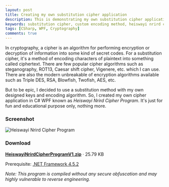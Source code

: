 ```yaml
---
layout: post
title: Creating my own substitution cipher application
description: This is demonstrating my own substitution cipher application built in C# WPF using my own encoding method to encode the plaintext message into the encrypted strings.
keywords: substitution cipher, custom encoding method, heiswayi nrird cipher program, c# wpf, encryption and decryption
tags: [CSharp, WPF, Cryptography]
comments: true
---
```


In cryptography, a cipher is an algorithm for performing encryption or decryption of information into some kind of secret codes. For a substitution cipher, it's a method of encoding characters of plaintext into something called ciphertext. There are few popular cipher algorithms such as steganography, ROT13, Caesar shift cipher, Vigenere, etc. which I can use.
There are also the modern unbreakable of encryption algorithms available such as Triple DES, RSA, Blowfish, Twofish, AES, etc.

But to be epic, I decided to use a substitution method with my own designed keys and encoding algorithm. So, I created my own cipher application in C# WPF known as _Heiswayi Nrird Cipher Program_. It's just for fun and educational purpose only, nothing more.

### Screenshot

![Heiswayi Nrird Cipher Program](http://i.imgur.com/AbUYj16.png)

### Download

[**HeiswayiNrirdCipherProgramV1.zip**](https://www.dropbox.com/s/p9lc58cgw059mka/HeiswayiNrirdCipherProgramV1.zip?dl=0) · 25.79 KB

Prerequisite: [.NET Framework 4.5.2](https://www.microsoft.com/en-us/download/details.aspx?id=42642)

_Note: This program is compiled without any secure obfuscation and may highly vulnerable to reverse engineering._
